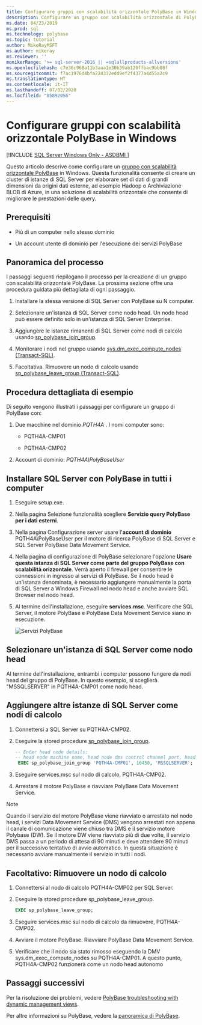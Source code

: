 ```yaml
---
title: Configurare gruppi con scalabilità orizzontale PolyBase in Windows | Microsoft Docs
description: Configurare un gruppo con scalabilità orizzontale di PolyBase per creare un cluster di istanze di SQL Server. In questo modo è possibile migliorare le prestazioni delle query per set di dati di grandi dimensioni da origini esterne.
ms.date: 04/23/2019
ms.prod: sql
ms.technology: polybase
ms.topic: tutorial
author: MikeRayMSFT
ms.author: mikeray
ms.reviewer: ''
monikerRange: '>= sql-server-2016 || =sqlallproducts-allversions'
ms.openlocfilehash: c7e36c968a11b3aaa1e30b39ab120ffbac9bb08f
ms.sourcegitcommit: f7ac1976d4bfa224332edd9ef2f4377a4d55a2c9
ms.translationtype: HT
ms.contentlocale: it-IT
ms.lasthandoff: 07/02/2020
ms.locfileid: "85892056"
---
```

# <a name="configure-polybase-scale-out-groups-on-windows"></a>Configurare gruppi con scalabilità orizzontale PolyBase in Windows

[!INCLUDE [SQL Server Windows Only - ASDBMI ](../../includes/applies-to-version/sql-windows-only-asdbmi.md)]

Questo articolo descrive come configurare un [gruppo con scalabilità orizzontale PolyBase](polybase-scale-out-groups.md) in Windows. Questa funzionalità consente di creare un cluster di istanze di SQL Server per elaborare set di dati di grandi dimensioni da origini dati esterne, ad esempio Hadoop o Archiviazione BLOB di Azure, in una soluzione di scalabilità orizzontale che consente di migliorare le prestazioni delle query.

## <a name="prerequisites"></a>Prerequisiti
  
- Più di un computer nello stesso dominio  
  
- Un account utente di dominio per l'esecuzione dei servizi PolyBase  
  
## <a name="process-overview"></a>Panoramica del processo

I passaggi seguenti riepilogano il processo per la creazione di un gruppo con scalabilità orizzontale PolyBase. La prossima sezione offre una procedura guidata più dettagliata di ogni passaggio.
  
1. Installare la stessa versione di SQL Server con PolyBase su N computer.
  
2. Selezionare un'istanza di SQL Server come nodo head. Un nodo head può essere definito solo in un'istanza di SQL Server Enterprise.
  
3. Aggiungere le istanze rimanenti di SQL Server come nodi di calcolo usando [sp_polybase_join_group](../../relational-databases/system-stored-procedures/polybase-stored-procedures-sp-polybase-join-group.md).

4. Monitorare i nodi nel gruppo usando [sys.dm_exec_compute_nodes &#40;Transact-SQL&#41;](../../relational-databases/system-dynamic-management-views/sys-dm-exec-compute-nodes-transact-sql.md).

5. Facoltativa. Rimuovere un nodo di calcolo usando [sp_polybase_leave_group &#40;Transact-SQL&#41;](../../relational-databases/system-stored-procedures/polybase-stored-procedures-sp-polybase-leave-group.md).

## <a name="example-walk-through"></a>Procedura dettagliata di esempio

Di seguito vengono illustrati i passaggi per configurare un gruppo di PolyBase con:  
  
1. Due macchine nel dominio *PQTH4A* . I nomi computer sono:  
  
   - PQTH4A-CMP01  
  
   - PQTH4A-CMP02  
  
2. Account di dominio: *PQTH4A\PolyBaseUser*  

## <a name="install-sql-server-with-polybase-on-all-machines"></a>Installare SQL Server con PolyBase in tutti i computer

1. Eseguire setup.exe.
  
2. Nella pagina Selezione funzionalità scegliere **Servizio query PolyBase per i dati esterni**.
  
3. Nella pagina Configurazione server usare l'**account di dominio** PQTH4A\PolyBaseUser per il motore di ricerca PolyBase di SQL Server e SQL Server PolyBase Data Movement Service.
  
4. Nella pagina di configurazione di PolyBase selezionare l'opzione **Usare questa istanza di SQL Server come parte del gruppo PolyBase con scalabilità orizzontale**. Verrà aperto il firewall per consentire le connessioni in ingresso ai servizi di PolyBase. Se il nodo head è un'istanza denominata, è necessario aggiungere manualmente la porta di SQL Server a Windows Firewall nel nodo head e anche avviare SQL Browser nel nodo head.
  
5. Al termine dell'installazione, eseguire **services.msc**. Verificare che SQL Server, il motore PolyBase e PolyBase Data Movement Service siano in esecuzione.
  
   ![Servizi PolyBase](../../relational-databases/polybase/media/polybase-services.png "Servizi PolyBase")  
  
## <a name="select-one-sql-server-as-head-node"></a>Selezionare un'istanza di SQL Server come nodo head  
  
Al termine dell'installazione, entrambi i computer possono fungere da nodi head del gruppo di PolyBase. In questo esempio, si sceglierà "MSSQLSERVER" in PQTH4A-CMP01 come nodo head.
  
## <a name="add-other-sql-server-instances-as-compute-nodes"></a>Aggiungere altre istanze di SQL Server come nodi di calcolo  
  
1. Connettersi a SQL Server su PQTH4A-CMP02.
  
2. Eseguire la stored procedure [sp_polybase_join_group](../../relational-databases/system-stored-procedures/polybase-stored-procedures-sp-polybase-join-group.md).

   ```sql
   -- Enter head node details:
   -- head node machine name, head node dms control channel port, head node sql server name  
    EXEC sp_polybase_join_group 'PQTH4A-CMP01', 16450, 'MSSQLSERVER';
   ```  

3. Eseguire services.msc sul nodo di calcolo, PQTH4A-CMP02.
  
4. Arrestare il motore PolyBase e riavviare PolyBase Data Movement Service.

> [!NOTE] 
> Quando il servizio del motore PolyBase viene riavviato o arrestato nel nodo head, i servizi Data Movement Service (DMS) vengono arrestati non appena il canale di comunicazione viene chiuso tra DMS e il servizio motore Polybase (DW). Se il motore DW viene riavviato più di due volte, il servizio DMS passa a un periodo di attesa di 90 minuti e deve attendere 90 minuti per il successivo tentativo di avvio automatico. In questa situazione è necessario avviare manualmente il servizio in tutti i nodi.

## <a name="optional-remove-a-compute-node"></a>Facoltativo: Rimuovere un nodo di calcolo  
  
1. Connettersi al nodo di calcolo PQTH4A-CMP02 per SQL Server.
  
2. Eseguire la stored procedure sp_polybase_leave_group.
  
    ```sql  
    EXEC sp_polybase_leave_group;  
    ```  
  
3. Eseguire services.msc sul nodo di calcolo da rimuovere, PQTH4A-CMP02.
  
4. Avviare il motore PolyBase. Riavviare PolyBase Data Movement Service.
  
5. Verificare che il nodo sia stato rimosso eseguendo la DMV sys.dm_exec_compute_nodes su PQTH4A-CMP01. A questo punto, PQTH4A-CMP02 funzionerà come un nodo head autonomo  
  
## <a name="next-steps"></a>Passaggi successivi  

Per la risoluzione dei problemi, vedere [PolyBase troubleshooting with dynamic management views](https://msdn.microsoft.com/library/ce9078b7-a750-4f47-b23e-90b83b783d80).
  
Per altre informazioni su PolyBase, vedere la [panoramica di PolyBase](../../relational-databases/polybase/polybase-guide.md).
